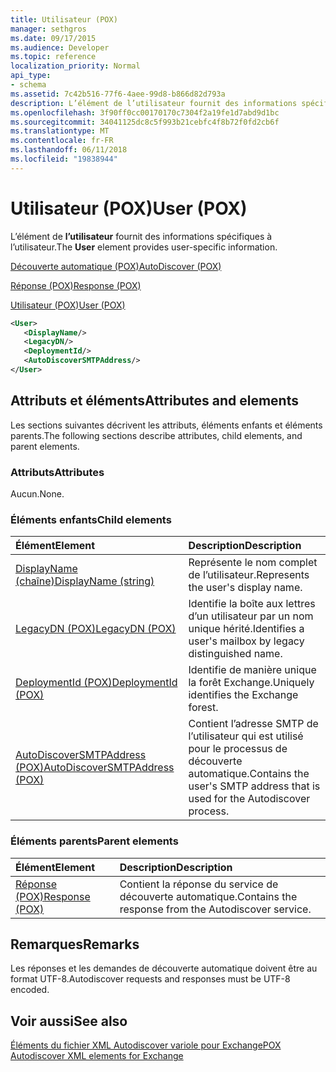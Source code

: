 ```yaml
---
title: Utilisateur (POX)
manager: sethgros
ms.date: 09/17/2015
ms.audience: Developer
ms.topic: reference
localization_priority: Normal
api_type:
- schema
ms.assetid: 7c42b516-77f6-4aee-99d8-b866d82d793a
description: L’élément de l’utilisateur fournit des informations spécifiques à l’utilisateur.
ms.openlocfilehash: 3f90ff0cc00170170c7304f2a19fe1d7abd9d1bc
ms.sourcegitcommit: 34041125dc8c5f993b21cebfc4f8b72f0fd2cb6f
ms.translationtype: MT
ms.contentlocale: fr-FR
ms.lasthandoff: 06/11/2018
ms.locfileid: "19838944"
---
```

# <a name="user-pox"></a><span data-ttu-id="a2c84-103">Utilisateur (POX)</span><span class="sxs-lookup"><span data-stu-id="a2c84-103">User (POX)</span></span>

<span data-ttu-id="a2c84-104">L’élément de **l’utilisateur** fournit des informations spécifiques à l’utilisateur.</span><span class="sxs-lookup"><span data-stu-id="a2c84-104">The **User** element provides user-specific information.</span></span> 
  
[<span data-ttu-id="a2c84-105">Découverte automatique (POX)</span><span class="sxs-lookup"><span data-stu-id="a2c84-105">AutoDiscover (POX)</span></span>](autodiscover-pox.md)
  
[<span data-ttu-id="a2c84-106">Réponse (POX)</span><span class="sxs-lookup"><span data-stu-id="a2c84-106">Response (POX)</span></span>](response-pox.md)
  
[<span data-ttu-id="a2c84-107">Utilisateur (POX)</span><span class="sxs-lookup"><span data-stu-id="a2c84-107">User (POX)</span></span>](user-pox.md)
  
```xml
<User>
   <DisplayName/>
   <LegacyDN/>
   <DeploymentId/>
   <AutoDiscoverSMTPAddress/>
</User>
```

## <a name="attributes-and-elements"></a><span data-ttu-id="a2c84-108">Attributs et éléments</span><span class="sxs-lookup"><span data-stu-id="a2c84-108">Attributes and elements</span></span>

<span data-ttu-id="a2c84-109">Les sections suivantes décrivent les attributs, éléments enfants et éléments parents.</span><span class="sxs-lookup"><span data-stu-id="a2c84-109">The following sections describe attributes, child elements, and parent elements.</span></span>
  
### <a name="attributes"></a><span data-ttu-id="a2c84-110">Attributs</span><span class="sxs-lookup"><span data-stu-id="a2c84-110">Attributes</span></span>

<span data-ttu-id="a2c84-111">Aucun.</span><span class="sxs-lookup"><span data-stu-id="a2c84-111">None.</span></span>
  
### <a name="child-elements"></a><span data-ttu-id="a2c84-112">Éléments enfants</span><span class="sxs-lookup"><span data-stu-id="a2c84-112">Child elements</span></span>

|<span data-ttu-id="a2c84-113">**Élément**</span><span class="sxs-lookup"><span data-stu-id="a2c84-113">**Element**</span></span>|<span data-ttu-id="a2c84-114">**Description**</span><span class="sxs-lookup"><span data-stu-id="a2c84-114">**Description**</span></span>|
|:-----|:-----|
|[<span data-ttu-id="a2c84-115">DisplayName (chaîne)</span><span class="sxs-lookup"><span data-stu-id="a2c84-115">DisplayName (string)</span></span>](displayname-string.md) <br/> |<span data-ttu-id="a2c84-116">Représente le nom complet de l’utilisateur.</span><span class="sxs-lookup"><span data-stu-id="a2c84-116">Represents the user's display name.</span></span>  <br/> |
|[<span data-ttu-id="a2c84-117">LegacyDN (POX)</span><span class="sxs-lookup"><span data-stu-id="a2c84-117">LegacyDN (POX)</span></span>](legacydn-pox.md) <br/> |<span data-ttu-id="a2c84-118">Identifie la boîte aux lettres d’un utilisateur par un nom unique hérité.</span><span class="sxs-lookup"><span data-stu-id="a2c84-118">Identifies a user's mailbox by legacy distinguished name.</span></span>  <br/> |
|[<span data-ttu-id="a2c84-119">DeploymentId (POX)</span><span class="sxs-lookup"><span data-stu-id="a2c84-119">DeploymentId (POX)</span></span>](deploymentid-pox.md) <br/> |<span data-ttu-id="a2c84-120">Identifie de manière unique la forêt Exchange.</span><span class="sxs-lookup"><span data-stu-id="a2c84-120">Uniquely identifies the Exchange forest.</span></span>  <br/> |
|[<span data-ttu-id="a2c84-121">AutoDiscoverSMTPAddress (POX)</span><span class="sxs-lookup"><span data-stu-id="a2c84-121">AutoDiscoverSMTPAddress (POX)</span></span>](autodiscoversmtpaddress-pox.md) <br/> |<span data-ttu-id="a2c84-122">Contient l’adresse SMTP de l’utilisateur qui est utilisé pour le processus de découverte automatique.</span><span class="sxs-lookup"><span data-stu-id="a2c84-122">Contains the user's SMTP address that is used for the Autodiscover process.</span></span>  <br/> |
   
### <a name="parent-elements"></a><span data-ttu-id="a2c84-123">Éléments parents</span><span class="sxs-lookup"><span data-stu-id="a2c84-123">Parent elements</span></span>

|<span data-ttu-id="a2c84-124">**Élément**</span><span class="sxs-lookup"><span data-stu-id="a2c84-124">**Element**</span></span>|<span data-ttu-id="a2c84-125">**Description**</span><span class="sxs-lookup"><span data-stu-id="a2c84-125">**Description**</span></span>|
|:-----|:-----|
|[<span data-ttu-id="a2c84-126">Réponse (POX)</span><span class="sxs-lookup"><span data-stu-id="a2c84-126">Response (POX)</span></span>](response-pox.md) <br/> |<span data-ttu-id="a2c84-127">Contient la réponse du service de découverte automatique.</span><span class="sxs-lookup"><span data-stu-id="a2c84-127">Contains the response from the Autodiscover service.</span></span>  <br/> |
   
## <a name="remarks"></a><span data-ttu-id="a2c84-128">Remarques</span><span class="sxs-lookup"><span data-stu-id="a2c84-128">Remarks</span></span>

<span data-ttu-id="a2c84-129">Les réponses et les demandes de découverte automatique doivent être au format UTF-8.</span><span class="sxs-lookup"><span data-stu-id="a2c84-129">Autodiscover requests and responses must be UTF-8 encoded.</span></span>
  
## <a name="see-also"></a><span data-ttu-id="a2c84-130">Voir aussi</span><span class="sxs-lookup"><span data-stu-id="a2c84-130">See also</span></span>



[<span data-ttu-id="a2c84-131">Éléments du fichier XML Autodiscover variole pour Exchange</span><span class="sxs-lookup"><span data-stu-id="a2c84-131">POX Autodiscover XML elements for Exchange</span></span>](pox-autodiscover-xml-elements-for-exchange.md)

